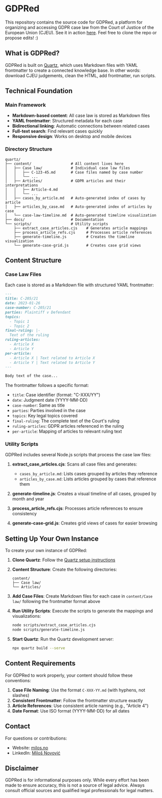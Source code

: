 # GDPRed

This repository contains the source code for GDPRed, a platform for organizing and accessing GDPR case law from the Court of Justice of the European Union (CJEU). See it in action [here](https://gdpred.milos.no). Feel free to clone the repo or propose edits! :)

## What is GDPRed?

GDPRed is built on [Quartz](https://quartz.jzhao.xyz/), which uses Markdown files with YAML frontmatter to create a connected knowledge base. In other words: download CJEU judgements, clean the HTML, add frontmatter, run scripts.

## Technical Foundation

### Main Framework

- **Markdown-based content**: All case law is stored as Markdown files
- **YAML frontmatter**: Structured metadata for each case
- **Bidirectional linking**: Automatic connections between related cases
- **Full-text search**: Find relevant cases quickly
- **Responsive design**: Works on desktop and mobile devices

### Directory Structure

```
quartz/
├── content/                  # All content lives here
│   ├── Case law/             # Individual case law files
│   │   ├── C-123-45.md       # Case files named by case number
│   │   └── ...
│   ├── Articles/             # GDPR articles and their interpretations
│   │   ├── Article-4.md
│   │   └── ...
│   ├── cases_by_article.md   # Auto-generated index of cases by article
│   ├── articles_by_case.md   # Auto-generated index of articles by case
│   └── case-law-timeline.md  # Auto-generated timeline visualization
├── docs/                     # Documentation
└── scripts/                  # Utility scripts
    ├── extract_case_articles.cjs    # Generates article mappings
    ├── process_article_refs.cjs     # Processes article references
    ├── generate-timeline.js         # Creates the timeline visualization
    └── generate-case-grid.js        # Creates case grid views
```

## Content Structure

### Case Law Files

Each case is stored as a Markdown file with structured YAML frontmatter:

```markdown
---
title: C-205/21
date: 2023-01-26
case-number: C-205/21
parties: Plaintiff v Defendant
topics:
  - Topic 1
  - Topic 2
final-ruling: |-
  Text of the ruling
ruling-articles:
  - Article X
  - Article Y
per-article:
  - Article X | Text related to Article X
  - Article Y | Text related to Article Y
---

Body text of the case...
```

The frontmatter follows a specific format:
- `title`: Case identifier (format: "C-XXX/YY")
- `date`: Judgment date (YYYY-MM-DD)
- `case-number`: Same as title
- `parties`: Parties involved in the case
- `topics`: Key legal topics covered
- `final-ruling`: The complete text of the Court's ruling
- `ruling-articles`: GDPR articles referenced in the ruling
- `per-article`: Mapping of articles to relevant ruling text

### Utility Scripts

GDPRed includes several Node.js scripts that process the case law files:

1. **extract_case_articles.cjs**: Scans all case files and generates:
   - `cases_by_article.md`: Lists cases grouped by articles they reference
   - `articles_by_case.md`: Lists articles grouped by cases that reference them

2. **generate-timeline.js**: Creates a visual timeline of all cases, grouped by month and year

3. **process_article_refs.cjs**: Processes article references to ensure consistency

4. **generate-case-grid.js**: Creates grid views of cases for easier browsing

## Setting Up Your Own Instance

To create your own instance of GDPRed:

1. **Clone Quartz**: Follow the [Quartz setup instructions](https://quartz.jzhao.xyz/notes/setup/)

2. **Content Structure**: Create the following directories:
   ```
   content/
   ├── Case law/
   └── Articles/
   ```

3. **Add Case Files**: Create Markdown files for each case in `content/Case law/` following the frontmatter format above

4. **Run Utility Scripts**: Execute the scripts to generate the mappings and visualizations:
   ```bash
   node scripts/extract_case_articles.cjs
   node scripts/generate-timeline.js
   ```

5. **Start Quartz**: Run the Quartz development server:
   ```bash
   npx quartz build --serve
   ```

## Content Requirements

For GDPRed to work properly, your content should follow these conventions:

1. **Case File Naming**: Use the format `C-XXX-YY.md` (with hyphens, not slashes)
2. **Consistent Frontmatter**: Follow the frontmatter structure exactly
3. **Article References**: Use consistent article naming (e.g., "Article 4")
4. **Date Format**: Use ISO format (YYYY-MM-DD) for all dates

## Contact

For questions or contributions:
- Website: [milos.no](https://milos.no/#contact)
- LinkedIn: [Miloš Novović](https://www.linkedin.com/in/milosnovovic)

## Disclaimer

GDPRed is for informational purposes only. While every effort has been made to ensure accuracy, this is not a source of legal advice. Always consult official sources and qualified legal professionals for legal matters.